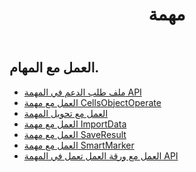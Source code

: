 ﻿---
title: مهمة
second_title: Aspose.Cells Cloud Documen
type: docs
url: /ar/tasks/
aliases: [/working-with-tasks/]
keywords: REST API, task, spreadsheets, exce
description: "Cells.Cloud API لـ Excel تشغيل: تشغيل Excel مع المهام"
weight: 100
kwords: Excel، Office كلاود، ريست API، جدول بيانات، PDF، CSV، Json، Markdwon، المهام
---
## العمل مع المهام.


- [ملف طلب الدعم في المهمة API](/cells/ar/support-request-file-in-task-api/)
- [العمل مع مهمة CellsObjectOperate](/cells/ar/working-with-cellsobjectoperate-task/)
- [العمل مع تحويل المهمة](/cells/ar/working-with-convert-task/)
- [العمل مع مهمة ImportData](/cells/ar/working-with-importdata-task/)
- [العمل مع مهمة SaveResult](/cells/ar/working-with-saveresult-task/)
- [العمل مع مهمة SmartMarker](/cells/ar/working-with-smartmarker-task/)
- [العمل مع ورقة العمل تعمل في المهمة API](/cells/ar/working-with-worksheetoperates-in-task-api/)
